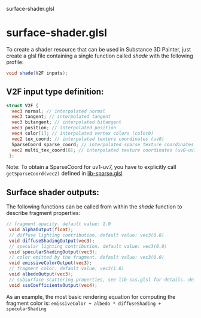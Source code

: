 



surface-shader.glsl








[ ](#section-0)












[ ](#section-1)

surface-shader.glsl
===================


To create a shader resource that can be used in Substance 3D Painter, just create a glsl file containing a single
 function called *shade* with the following profile:





```glsl
void shade(V2F inputs);
```







[ ](#section-2)

V2F input type definition:
--------------------------





```glsl
struct V2F {
  vec3 normal; // interpolated normal
  vec3 tangent; // interpolated tangent
  vec3 bitangent; // interpolated bitangent
  vec3 position; // interpolated position
  vec4 color[1]; // interpolated vertex colors (color0)
  vec2 tex_coord; // interpolated texture coordinates (uv0)
  SparseCoord sparse_coord; // interpolated sparse texture coordinates used by textureSparse() sampling function
  vec2 multi_tex_coord[8]; // interpolated texture coordinates (uv0-uv7)
 };
```







[ ](#section-3)

Note: To obtain a SparseCoord for uv1-uv7, you have to explicitly call `getSparseCoord(vec2)` defined in [lib-sparse.glsl](/api/libraries/lib-sparse.html)


Surface shader outputs:
-----------------------


The following functions can be called from within the *shade* function to describe fragment properties:





```glsl
// fragment opacity. default value: 1.0
 void alphaOutput(float);
 // diffuse lighting contribution. default value: vec3(0.0)
 void diffuseShadingOutput(vec3);
 // specular lighting contribution. default value: vec3(0.0)
 void specularShadingOutput(vec3);
 // color emitted by the fragment. default value: vec3(0.0)
 void emissiveColorOutput(vec3);
 // fragment color. default value: vec3(1.0)
 void albedoOutput(vec3);
 // subsurface scattering properties, see lib-sss.glsl for details. default value: vec4(0.0)
 void sssCoefficientsOutput(vec4);
```







[ ](#section-4)

As an example, the most basic rendering equation for computing the fragment color is: `emissiveColor + albedo * diffuseShading + specularShading`










